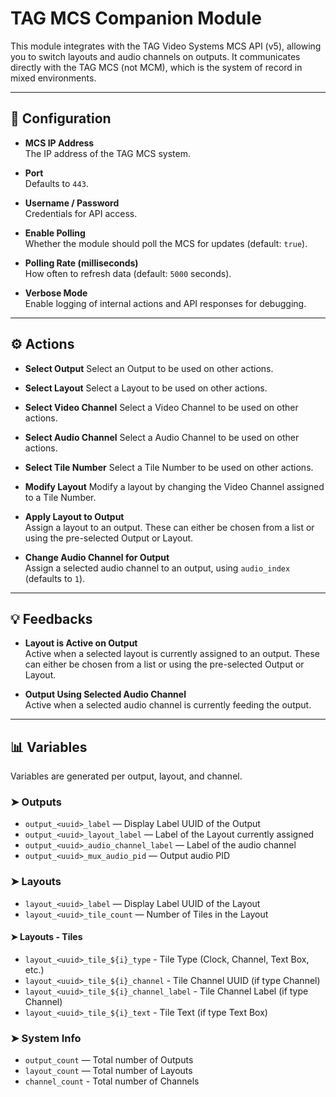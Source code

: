 # TAG MCS Companion Module

This module integrates with the TAG Video Systems MCS API (v5), allowing you to switch layouts and audio channels on outputs. It communicates directly with the TAG MCS (not MCM), which is the system of record in mixed environments.

---

## 🔧 Configuration

- **MCS IP Address**  
  The IP address of the TAG MCS system.

- **Port**  
  Defaults to `443`.

- **Username / Password**  
  Credentials for API access.

- **Enable Polling**  
  Whether the module should poll the MCS for updates (default: `true`).

- **Polling Rate (milliseconds)**  
  How often to refresh data (default: `5000` seconds).

- **Verbose Mode**  
  Enable logging of internal actions and API responses for debugging.

---

## ⚙️ Actions

- **Select Output**
  Select an Output to be used on other actions.

- **Select Layout**
  Select a Layout to be used on other actions.

- **Select Video Channel**
  Select a Video Channel to be used on other actions.

- **Select Audio Channel**
  Select a Audio Channel to be used on other actions.

- **Select Tile Number**
  Select a Tile Number to be used on other actions.

- **Modify Layout**
  Modify a layout by changing the Video Channel assigned to a Tile Number.

- **Apply Layout to Output**  
  Assign a layout to an output. These can either be chosen from a list or using the pre-selected Output or Layout.

- **Change Audio Channel for Output**  
  Assign a selected audio channel to an output, using `audio_index` (defaults to `1`).

---

## 💡 Feedbacks

- **Layout is Active on Output**  
  Active when a selected layout is currently assigned to an output. These can either be chosen from a list or using the pre-selected Output or Layout.

- **Output Using Selected Audio Channel**  
  Active when a selected audio channel is currently feeding the output.

---

## 📊 Variables

Variables are generated per output, layout, and channel.

### ➤ Outputs

- `output_<uuid>_label` — Display Label UUID of the Output
- `output_<uuid>_layout_label` — Label of the Layout currently assigned
- `output_<uuid>_audio_channel_label` — Label of the audio channel
- `output_<uuid>_mux_audio_pid` — Output audio PID

### ➤ Layouts

- `layout_<uuid>_label` — Display Label UUID of the Layout
- `layout_<uuid>_tile_count` — Number of Tiles in the Layout

#### ➤ Layouts - Tiles
- `layout_<uuid>_tile_${i}_type` - Tile Type (Clock, Channel, Text Box, etc.)
- `layout_<uuid>_tile_${i}_channel` - Tile Channel UUID (if type Channel)
- `layout_<uuid>_tile_${i}_channel_label` - Tile Channel Label (if type Channel)
- `layout_<uuid>_tile_${i}_text` - Tile Text (if type Text Box)

### ➤ System Info

- `output_count` — Total number of Outputs
- `layout_count` — Total number of Layouts
- `channel_count` - Total number of Channels

